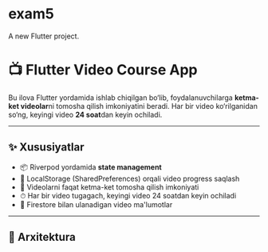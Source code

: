# exam5

A new Flutter project.

# 📺 Flutter Video Course App

Bu ilova Flutter yordamida ishlab chiqilgan bo‘lib, foydalanuvchilarga **ketma-ket videolar**ni tomosha qilish imkoniyatini beradi. Har bir video ko‘rilganidan so‘ng, keyingi video **24 soat**dan keyin ochiladi.

---

## ✨ Xususiyatlar

- 📦 Riverpod yordamida **state management**
- 🧠 LocalStorage (SharedPreferences) orqali video progress saqlash
- 🔁 Videolarni faqat ketma-ket tomosha qilish imkoniyati
- ⏱ Har bir video tugagach, keyingi video 24 soatdan keyin ochiladi
- 🎥 Firestore bilan ulanadigan video ma'lumotlar

---

## 📁 Arxitektura

